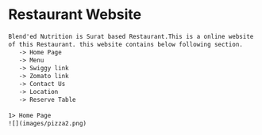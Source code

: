 
# Restaurant Website

    Blend'ed Nutrition is Surat based Restaurant.This is a online website of this Restaurant. this website contains below following section. 
       -> Home Page
       -> Menu
       -> Swiggy link
       -> Zomato link
       -> Contact Us
       -> Location
       -> Reserve Table
    
    1> Home Page
    ![](images/pizza2.png)







